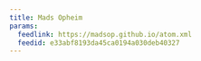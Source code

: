 ```yaml
---
title: Mads Opheim
params:
  feedlink: https://madsop.github.io/atom.xml
  feedid: e33abf8193da45ca0194a030deb40327
---
```

